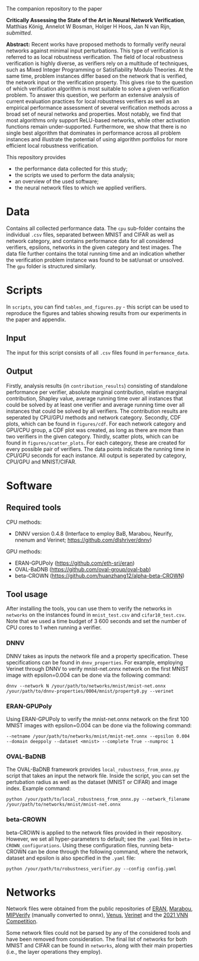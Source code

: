 The companion repository to the paper 

**Critically Assessing the State of the Art in Neural Network Verification**, Matthias König, Annelot W Bosman, Holger H Hoos, Jan N van Rijn, *submitted*. 

**Abstract:** Recent works have proposed methods to formally verify neural networks against minimal input perturbations. This type of verification is referred to as local robustness verification. The field of local robustness verification is highly diverse, as verifiers rely on a multitude of techniques, such as Mixed Integer Programming or Satisfiability Modulo Theories. At the same time, problem instances differ based on the network that is verified, the network input or the verification property. This gives rise to the question of which verification algorithm is most suitable to solve a given verification problem. To answer this question, we perform an extensive analysis of current evaluation practices for local robustness verifiers as well as an empirical performance assessment of several verification methods across a broad set of neural networks and properties. Most notably, we find that most algorithms only support ReLU-based networks, while other activation functions remain under-supported. Furthermore, we show that there is no single best algorithm that dominates in performance across all problem instances and illustrate the potential of using algorithm portfolios for more efficient local robustness verification.

This repository provides

- the performance data collected for this study;
- the scripts we used to perform the data analysis;
- an overview of the used software;
- the neural network files to which we applied verifiers.

# Data

Contains all collected performance data. The ```cpu``` sub-folder contains the individual ```.csv``` files, separated between MNIST and CIFAR as well as network category, and contains performance data for all considered verifiers, epsilons, networks in the given category and test images. The data file further contains the total running time and an indication whether the verification problem instance was found to be sat/unsat or unsolved. The ```gpu``` folder is structured similarly.

# Scripts

In ```scripts```, you can find ```tables_and_figures.py``` - this script can be used to reproduce the figures and tables showing results from our experiments in the paper and appendix.

## Input

The input for this script consists of all ```.csv``` files found in ```performance_data```. 

## Output

Firstly, analysis results (in ```contribution_results```) consisting of standalone performance per verifier, absolute marginal contribution, relative marginal contribution, Shapley value, average running time over all instances that could be solved by at least one verifier and average running time over all instances that could be solved by all verifiers. The contribution results are seperated by CPU/GPU methods and network category.
Secondly, CDF plots, which can be found in ```figures/cdf```. For each network category and GPU/CPU group, a CDF plot was created, as long as there are more than two verifiers in the given category.
Thirdly, scatter plots, which can be found in ```figures/scatter_plots```. For each category, these are created for every possible pair of verifiers. The data points indicate the running time in CPU/GPU seconds for each instance.
All output is seperated by category, CPU/GPU and MNIST/CIFAR.

# Software 

## Required tools

CPU methods: 
- DNNV version 0.4.8 (Interface to employ BaB, Marabou, Neurify, nnenum and Verinet; https://github.com/dlshriver/dnnv)

GPU methods:
- ERAN-GPUPoly (https://github.com/eth-sri/eran)
- OVAL-BaDNB (https://github.com/oval-group/oval-bab)
- beta-CROWN (https://github.com/huanzhang12/alpha-beta-CROWN)

## Tool usage

After installing the tools, you can use them to verify the networks in ```networks``` on the instances found in ```mnist_test.csv``` and ```cifar10_test.csv```. Note that we used a time budget of 3 600 seconds and set the number of CPU cores to 1 when running a verifier.

### DNNV
DNNV takes as inputs the network file and a property specification. These specifications can be found in ```dnnv_properties```. 
For example, employing Verinet through DNNV to verify mnist-net.onnx network on the first MNIST image with epsilon=0.004 can be done via the following command:

```dnnv --network N /your/path/to/networks/mnist/mnist-net.onnx /your/path/to/dnnv-properties/0004/mnist/property0.py --verinet```



### ERAN-GPUPoly
Using ERAN-GPUPoly to verify the mnist-net.onnx network on the first 100 MNIST images with epsilon=0.004 can be done via the following command:

```--netname /your/path/to/networks/mnist/mnist-net.onnx --epsilon 0.004 --domain deeppoly --dataset <mnist> --complete True --numproc 1```


### OVAL-BaDNB
The OVAL-BaDNB framework provides ```local_robustness_from_onnx.py``` script that takes an input the network file. Inside the script, you can set the pertubation radius as well as the dataset (MNIST or CIFAR) and image index. Example command:

```python /your/path/to/local_robustness_from_onnx.py --network_filename /your/path/to/networks/mnist/mnist-net.onnx```

### beta-CROWN
beta-CROWN is applied to the network files provided in their repository. However, we set all hyper-parameters to default; see the ```.yaml``` files in ```beta-CROWN_configurations```. Using these configuration files, running beta-CROWN can be done through the following command, where the network, dataset and epsilon is also specified in the ```.yaml``` file:

```python /your/path/to/robustness_verifier.py --config config.yaml```

# Networks

Network files were obtained from the public repositories of [ERAN](https://github.com/eth-sri/eran), [Marabou](https://github.com/NeuralNetworkVerification/Marabou), [MIPVerify](https://github.com/vtjeng/MIPVerify.jl) (manually converted to onnx), [Venus](https://github.com/vas-group-imperial/venus), [Verinet](https://github.com/vas-group-imperial/VeriNet) and the [2021 VNN Competition](https://github.com/stanleybak/vnncomp2021). 

Some network files could not be parsed by any of the considered tools and have been removed from consideration. The final list of networks for both MNIST and CIFAR can be found in ```networks```, along with their main properties (i.e., the layer operations they employ). 
